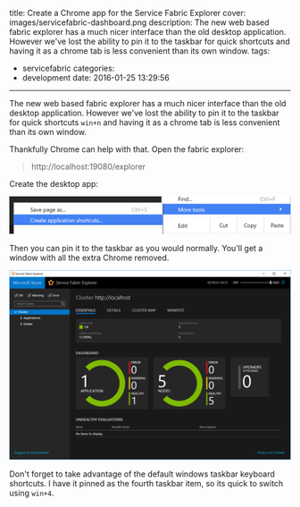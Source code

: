title: Create a Chrome app for the Service Fabric Explorer
cover: images/servicefabric-dashboard.png
description: The new web based fabric explorer has a much nicer interface than the old desktop application. However we've lost the ability to pin it to the taskbar for quick shortcuts and having it as a chrome tab is less convenient than its own window.
tags:
  - servicefabric
categories:
  - development
date: 2016-01-25 13:29:56
---

The new web based fabric explorer has a much nicer interface than the old desktop application. However we've lost the ability to pin it to the taskbar for quick shortcuts `win+n` and having it as a chrome tab is less convenient than its own window.

Thankfully Chrome can help with that. Open the fabric explorer:

> http://localhost:19080/explorer

Create the desktop app:

![More tools -> Create application shortcuts](/blog/images/chrome-create-application.png)

Then you can pin it to the taskbar as you would normally. You'll get a window with all the extra Chrome removed.

![](/blog/images/servicefabric-dashboard.png)

Don't forget to take advantage of the default windows taskbar keyboard shortcuts. I have it
pinned as the fourth taskbar item, so its quick to switch using `win+4`.
